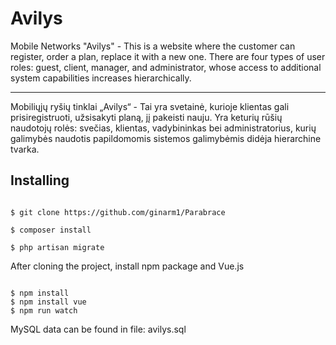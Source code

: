 # Avilys
Mobile Networks "Avilys" -
This is a website where the customer can register, order a plan, replace it with a new one. There are four types of user roles: guest, client, manager, and administrator, whose access to additional system capabilities increases hierarchically.

-----

Mobiliųjų ryšių tinklai „Avilys“ - 
Tai yra svetainė, kurioje klientas gali prisiregistruoti, užsisakyti planą, jį pakeisti nauju. Yra keturių rūšių naudotojų rolės: svečias, klientas, vadybininkas bei administratorius, kurių galimybės naudotis papildomomis sistemos galimybėmis didėja hierarchine tvarka.

## Installing

```

$ git clone https://github.com/ginarm1/Parabrace

$ composer install

$ php artisan migrate

```

After cloning the project, install npm package and Vue.js

```

$ npm install
$ npm install vue
$ npm run watch

```

MySQL data can be found in file: avilys.sql
